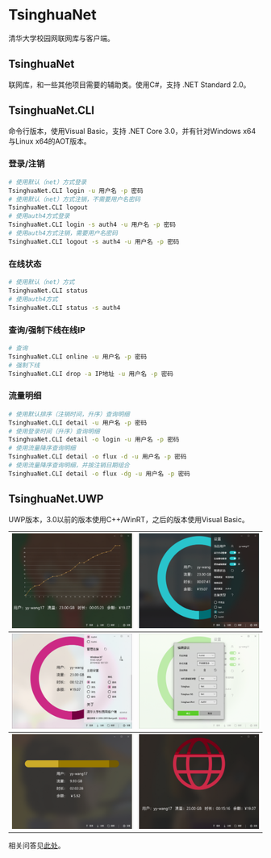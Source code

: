 # TsinghuaNet
清华大学校园网联网库与客户端。

## TsinghuaNet
联网库，和一些其他项目需要的辅助类。使用C#，支持 .NET Standard 2.0。

## TsinghuaNet.CLI
命令行版本，使用Visual Basic，支持 .NET Core 3.0，并有针对Windows x64与Linux x64的AOT版本。
### 登录/注销
``` bash
# 使用默认（net）方式登录
TsinghuaNet.CLI login -u 用户名 -p 密码
# 使用默认（net）方式注销，不需要用户名密码
TsinghuaNet.CLI logout
# 使用auth4方式登录
TsinghuaNet.CLI login -s auth4 -u 用户名 -p 密码
# 使用auth4方式注销，需要用户名密码
TsinghuaNet.CLI logout -s auth4 -u 用户名 -p 密码
```
### 在线状态
``` bash
# 使用默认（net）方式
TsinghuaNet.CLI status
# 使用auth4方式
TsinghuaNet.CLI status -s auth4
```
### 查询/强制下线在线IP
``` bash
# 查询
TsinghuaNet.CLI online -u 用户名 -p 密码
# 强制下线
TsinghuaNet.CLI drop -a IP地址 -u 用户名 -p 密码
```
### 流量明细
``` bash
# 使用默认排序（注销时间，升序）查询明细
TsinghuaNet.CLI detail -u 用户名 -p 密码
# 使用登录时间（升序）查询明细
TsinghuaNet.CLI detail -o login -u 用户名 -p 密码
# 使用流量降序查询明细
TsinghuaNet.CLI detail -o flux -d -u 用户名 -p 密码
# 使用流量降序查询明细，并按注销日期组合
TsinghuaNet.CLI detail -o flux -dg -u 用户名 -p 密码
```

## TsinghuaNet.UWP
UWP版本，3.0以前的版本使用C++/WinRT，之后的版本使用Visual Basic。

<table>
    <tbody>
        <tr>
            <th><img alt="主界面" src="./Screenshots/MainPage.png"/></th>
            <th><img alt="设置栏" src="./Screenshots/Settings.png"/></th>
        </tr>
        <tr>
            <th><img alt="适应主题" src="./Screenshots/Theme.png"/></th>
            <th><img alt="编辑建议" src="./Screenshots/Suggestions.png"/></th>
        </tr>
        <tr>
            <th><img alt="直线" src="./Screenshots/Line.png"/></th>
            <th><img alt="图标" src="./Screenshots/Circle.png"/></th>
        </tr>
    </tbody>
</table>

相关问答见[此处](./README.UWP.md)。
